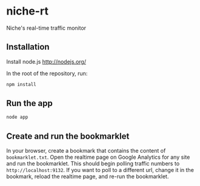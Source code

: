 niche-rt
========

Niche's real-time traffic monitor


Installation
------------

Install node.js http://nodejs.org/

In the root of the repository, run:

```bash
npm install
```


Run the app
-----------

```bash
node app
```


Create and run the bookmarklet
------------------------------

In your browser, create a bookmark that contains the content of `bookmarklet.txt`. Open the realtime page on Google Analytics for any site and run the bookmarklet. This should begin polling traffic numbers to `http://localhost:9132`. If you want to poll to a different url, change it in the bookmark, reload the realtime page, and re-run the bookmarklet.
